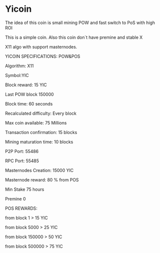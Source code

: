 # Yicoin

The idea of this coin is small mining POW and fast switch to PoS with high ROI

This is a simple coin. Also this coin don`t have premine and stable X

X11 algo with support masternodes.

YICOIN SPECIFICATIONS: POW&POS

Algorithm: X11

Symbol:YIC

Block reward: 15 YIC

Last POW block 150000

Block time: 60 seconds

Recalculated difficulty: Every block

Max coin available: 75 Millions

Transaction confirmation: 15 blocks

Mining maturation time: 10 blocks

P2P Port: 55486

RPC Port: 55485

Masternodes Creation: 15000 YIC

Masternode reward: 80 % from POS

Min Stake 75 hours

Premine 0

POS REWARDS: 

from block 1 > 15 YIC

from block 5000 > 25 YIC

from block 150000 > 50 YIC

from block 500000 > 75 YIC
